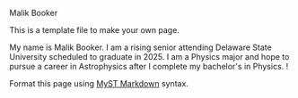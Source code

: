 Malik Booker

This is a template file to make your own page.

My name is Malik Booker.  I am a rising senior attending Delaware State University scheduled to graduate in 2025.  I am a Physics major and hope to pursue a career in Astrophysics after I complete my bachelor's in Physics.  !

Format this page using [MyST Markdown](https://jupyterbook.org/en/stable/content/index.html) syntax.
